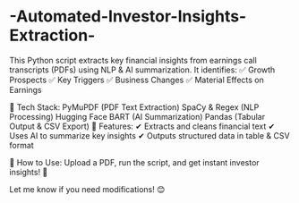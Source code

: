 # -Automated-Investor-Insights-Extraction-
This Python script extracts key financial insights from earnings call transcripts (PDFs) using NLP &amp; AI summarization. It identifies: ✅ Growth Prospects ✅ Key Triggers ✅ Business Changes ✅ Material Effects on Earnings

🔧 Tech Stack:
PyMuPDF (PDF Text Extraction)
SpaCy & Regex (NLP Processing)
Hugging Face BART (AI Summarization)
Pandas (Tabular Output & CSV Export)
🚀 Features:
✔ Extracts and cleans financial text
✔ Uses AI to summarize key insights
✔ Outputs structured data in table & CSV format

🔗 How to Use: Upload a PDF, run the script, and get instant investor insights! 🚀

Let me know if you need modifications! 😊
